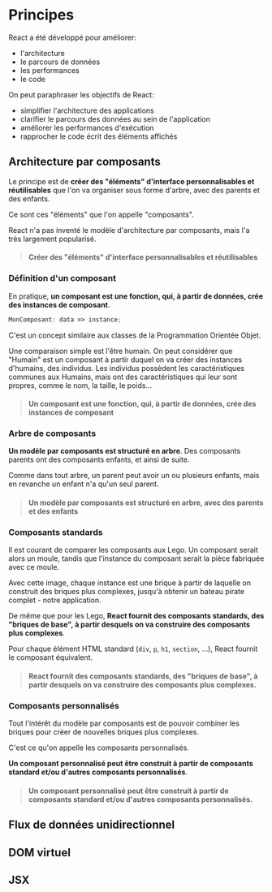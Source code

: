 # Principes

React a été développé pour améliorer:

- l'architecture
- le parcours de données
- les performances
- le code

On peut paraphraser les objectifs de React:

- simplifier l'architecture des applications
- clarifier le parcours des données au sein de l'application
- améliorer les performances d'exécution
- rapprocher le code écrit des éléments affichés

## Architecture par composants

Le principe est de **créer des "éléments" d'interface personnalisables et réutilisables** que l'on va organiser sous forme d'arbre, avec des parents et des enfants.

Ce sont ces "éléments" que l'on appelle "composants".

React n'a pas inventé le modèle d'architecture par composants, mais l'a très largement popularisé.

> #### Créer des "éléments" d'interface personnalisables et réutilisables

### Définition d'un composant

En pratique, **un composant est une fonction, qui, à partir de données, crée des instances de composant**.

```js
MonComposant: data => instance;
```

C'est un concept similaire aux classes de la Programmation Orientée Objet.

Une comparaison simple est l'être humain. On peut considérer que "Humain" est un composant à partir duquel on va créer des instances d'humains, des individus. Les individus possèdent les caractéristiques communes aux Humains, mais ont des caractéristiques qui leur sont propres, comme le nom, la taille, le poids...

> #### Un composant est une fonction, qui, à partir de données, crée des instances de composant

### Arbre de composants

**Un modèle par composants est structuré en arbre**. Des composants parents ont des composants enfants, et ainsi de suite.

Comme dans tout arbre, un parent peut avoir un ou plusieurs enfants, mais en revanche un enfant n'a qu'un seul parent.

> #### Un modèle par composants est structuré en arbre, avec des parents et des enfants

### Composants standards

Il est courant de comparer les composants aux Lego. Un composant serait alors un moule, tandis que l'instance du composant serait la pièce fabriquée avec ce moule.

Avec cette image, chaque instance est une brique à partir de laquelle on construit des briques plus complexes, jusqu'à obtenir un bateau pirate complet - notre application.

De même que pour les Lego, **React fournit des composants standards, des "briques de base", à partir desquels on va construire des composants plus complexes**.

Pour chaque élément HTML standard (`div`, `p`, `h1`, `section`, ...), React fournit le composant équivalent.

> #### React fournit des composants standards, des "briques de base", à partir desquels on va construire des composants plus complexes.

### Composants personnalisés

Tout l'intérêt du modèle par composants est de pouvoir combiner les briques pour créer de nouvelles briques plus complexes.

C'est ce qu'on appelle les composants personnalisés.

**Un composant personnalisé peut être construit à partir de composants standard et/ou d'autres composants personnalisés**.

> #### Un composant personnalisé peut être construit à partir de composants standard et/ou d'autres composants personnalisés.

## Flux de données unidirectionnel

## DOM virtuel

## JSX
